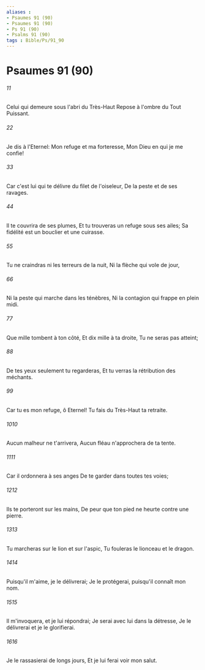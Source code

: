 ```yaml
---
aliases : 
- Psaumes 91 (90)
- Psaumes 91 (90)
- Ps 91 (90)
- Psalms 91 (90)
tags : Bible/Ps/91_90
---
```


# Psaumes 91 (90)

###### 11
Celui qui demeure sous l'abri du Très-Haut Repose à l'ombre du Tout Puissant.
###### 22
Je dis à l'Eternel: Mon refuge et ma forteresse, Mon Dieu en qui je me confie!
###### 33
Car c'est lui qui te délivre du filet de l'oiseleur, De la peste et de ses ravages.
###### 44
Il te couvrira de ses plumes, Et tu trouveras un refuge sous ses ailes; Sa fidélité est un bouclier et une cuirasse.
###### 55
Tu ne craindras ni les terreurs de la nuit, Ni la flèche qui vole de jour,
###### 66
Ni la peste qui marche dans les ténèbres, Ni la contagion qui frappe en plein midi.
###### 77
Que mille tombent à ton côté, Et dix mille à ta droite, Tu ne seras pas atteint;
###### 88
De tes yeux seulement tu regarderas, Et tu verras la rétribution des méchants.
###### 99
Car tu es mon refuge, ô Eternel! Tu fais du Très-Haut ta retraite.
###### 1010
Aucun malheur ne t'arrivera, Aucun fléau n'approchera de ta tente.
###### 1111
Car il ordonnera à ses anges De te garder dans toutes tes voies;
###### 1212
Ils te porteront sur les mains, De peur que ton pied ne heurte contre une pierre.
###### 1313
Tu marcheras sur le lion et sur l'aspic, Tu fouleras le lionceau et le dragon.
###### 1414
Puisqu'il m'aime, je le délivrerai; Je le protégerai, puisqu'il connaît mon nom.
###### 1515
Il m'invoquera, et je lui répondrai; Je serai avec lui dans la détresse, Je le délivrerai et je le glorifierai.
###### 1616
Je le rassasierai de longs jours, Et je lui ferai voir mon salut.
